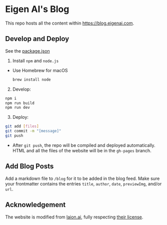 # Eigen AI's Blog
This repo hosts all the content within https://blog.eigenai.com. 

## Develop and Deploy
See the [package.json](./package.json)

1. Install `npm` and `node.js`
- Use Homebrew for macOS
  ```bash
  brew install node
  ```

2. Develop:
```bash
npm i
npm run build
npm run dev
```

3. Deploy:

```bash
git add [files]
git commit -m "[message]"
git push
```

- After `git push`, the repo will be compiled and deployed automatically. HTML and all the files of the website will be in the `gh-pages` branch.

## Add Blog Posts
Add a markdown file to `/blog` for it to be added in the blog feed. Make sure your frontmatter contains the entries `title`, `author`, `date`, `previewImg`, and/or `url`.

## Acknowledgement
The website is modified from [laion.ai](https://github.com/LAION-AI/laion.ai.git), fully respecting [their license](https://github.com/LAION-AI/laion.ai/blob/main/LICENSE).
